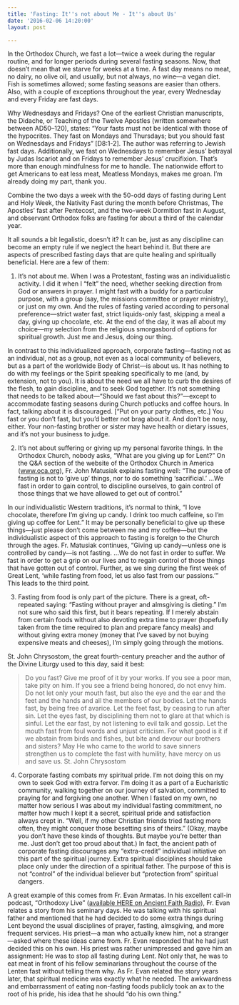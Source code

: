 ```yaml
---
title: 'Fasting: It''s not about Me - It''s about Us'
date: '2016-02-06 14:20:00'
layout: post

---
```

In the Orthodox Church, we fast a lot—twice a week during the regular routine, and for longer periods during several fasting seasons. Now, that doesn’t mean that we starve for weeks at a time. A fast day means no meat, no dairy, no olive oil, and usually, but not always, no wine—a vegan diet. Fish is sometimes allowed; some fasting seasons are easier than others. Also, with a couple of exceptions throughout the year, every Wednesday and every Friday are fast days.

Why Wednesdays and Fridays? One of the earliest Christian manuscripts, the Didache, or Teaching of the Twelve Apostles (written somewhere between AD50–120), states: “Your fasts must not be identical with those of the hypocrites. They fast on Mondays and Thursdays; but you should fast on Wednesdays and Fridays” [D8:1-2]. The author was referring to Jewish fast days. Additionally, we fast on Wednesdays to remember Jesus’ betrayal by Judas Iscariot and on Fridays to remember Jesus’ crucifixion. That’s more than enough mindfulness for me to handle. The nationwide effort to get Americans to eat less meat, Meatless Mondays, makes me groan. I’m already doing my part, thank you.

Combine the two days a week with the 50-odd days of fasting during Lent and Holy Week, the Nativity Fast during the month before Christmas, The Apostles’ fast after Pentecost, and the two-week Dormition fast in August, and observant Orthodox folks are fasting for about a third of the calendar year.

It all sounds a bit legalistic, doesn’t it? It can be, just as any discipline can become an empty rule if we neglect the heart behind it. But there are aspects of prescribed fasting days that are quite healing and spiritually beneficial. Here are a few of them:

1. It’s not about me. When I was a Protestant, fasting was an individualistic activity. I did it when I “felt” the need, whether seeking direction from God or answers in prayer. I might fast with a buddy for a particular purpose, with a group (say, the missions committee or prayer ministry), or just on my own. And the rules of fasting varied according to personal preference—strict water fast, strict liquids-only fast, skipping a meal a day, giving up chocolate, etc. At the end of the day, it was all about my choice—my selection from the religious smorgasbord of options for spiritual growth. Just me and Jesus, doing our thing.

In contrast to this individualized approach, corporate fasting—fasting not as an individual, not as a group, not even as a local community of believers, but as a part of the worldwide Body of Christ—is about us. It has nothing to do with my feelings or the Spirit speaking specifically to me (and, by extension, not to you). It is about the need we all have to curb the desires of the flesh, to gain discipline, and to seek God together. It’s not something that needs to be talked about—“Should we fast about this?”—except to accommodate fasting seasons during Church potlucks and coffee hours. In fact, talking about it is discouraged. [“Put on your party clothes, etc.] You fast or you don’t fast, but you’d better not brag about it. And don’t be nosy, either. Your non-fasting brother or sister may have health or dietary issues, and it’s not your business to judge.

2. It’s not about suffering or giving up my personal favorite things. In the Orthodox Church, nobody asks, “What are you giving up for Lent?” On the Q&A section of the website of the Orthodox Church in America (www.oca.org), Fr. John Matusiak explains fasting well:  “The purpose of fasting is not to ‘give up’ things, nor to do something ‘sacrificial.’ …We fast in order to gain control, to discipline ourselves, to gain control of those things that we have allowed to get out of control.” 

In our individualistic Western traditions, it’s normal to think, “I love chocolate, therefore I’m giving up candy. I drink too much caffeine, so I’m giving up coffee for Lent.” It may be personally beneficial to give up these things—just please don’t come between me and my coffee—but the individualistic aspect of this approach to fasting is foreign to the Church through the ages. Fr. Matusiak continues, “Giving up candy—unless one is controlled by candy—is not fasting. …We do not fast in order to suffer. We fast in order to get a grip on our lives and to regain control of those things that have gotten out of control. Further, as we sing during the first week of Great Lent, ‘while fasting from food, let us also fast from our passions.’” This leads to the third point.

3. Fasting from food is only part of the picture. There is a great, oft-repeated saying: “Fasting without prayer and almsgiving is dieting.” I’m not sure who said this first, but it bears repeating. If I merely abstain from certain foods without also devoting extra time to prayer (hopefully taken from the time required to plan and prepare fancy meals) and without giving extra money (money that I’ve saved by not buying expensive meats and cheeses), I’m simply going through the motions.

St. John Chrysostom, the great fourth-century preacher and the author of the Divine Liturgy used to this day, said it best:

> Do you fast? Give me proof of it by your works.
> If you see a poor man, take pity on him.
> If you see a friend being honored, do not envy him.
> Do not let only your mouth fast, but also the eye and the ear and the feet and the hands and all the members of our bodies.
> Let the hands fast, by being free of avarice.
> Let the feet fast, by ceasing to run after sin.
> Let the eyes fast, by disciplining them not to glare at that which is sinful.
> Let the ear fast, by not listening to evil talk and gossip.
> Let the mouth fast from foul words and unjust criticism.
> For what good is it if we abstain from birds and fishes, but bite and devour our brothers and sisters?
> May He who came to the world to save sinners strengthen us to complete the fast with humility, have mercy on us and save us.
> St. John Chrysostom

4. Corporate fasting combats my spiritual pride. I’m not doing this on my own to seek God with extra fervor. I’m doing it as a part of a Eucharistic community, walking together on our journey of salvation, committed to praying for and forgiving one another. When I fasted on my own, no matter how serious I was about my individual fasting commitment, no matter how much I kept it a secret, spiritual pride and satisfaction always crept in. “Well, if my other Christian friends tried fasting more often, they might conquer those besetting sins of theirs.”  (Okay, maybe you don’t have these kinds of thoughts. But maybe you’re better than me. Just don’t get too proud about that.) In fact, the ancient path of corporate fasting discourages any “extra-credit” individual initiative on this part of the spiritual journey. Extra spiritual disciplines should take place only under the direction of a spiritual father. The purpose of this is not “control” of the individual believer but “protection from” spiritual dangers.

A great example of this comes from Fr. Evan Armatas. In his excellent call-in podcast, “Orthodoxy Live” ([available HERE on Ancient Faith Radio](http://www.ancientfaith.com/podcasts/orthodoxylive)), Fr. Evan relates a story from his seminary days. He was talking with his spiritual father and mentioned that he had decided to do some extra things during Lent beyond the usual disciplines of prayer, fasting, almsgiving, and more frequent services. His priest—a man who actually knew him, not a stranger—asked where these ideas came from. Fr. Evan responded that he had just decided this on his own. His priest was rather unimpressed and gave him an assignment: He was to stop all fasting during Lent. Not only that, he was to eat meat in front of his fellow seminarians throughout the course of the Lenten fast without telling them why. As Fr. Evan related the story years later, that spiritual medicine was exactly what he needed. The awkwardness and embarrassment of eating non-fasting foods publicly took an ax to the root of his pride, his idea that he should “do his own thing.”

